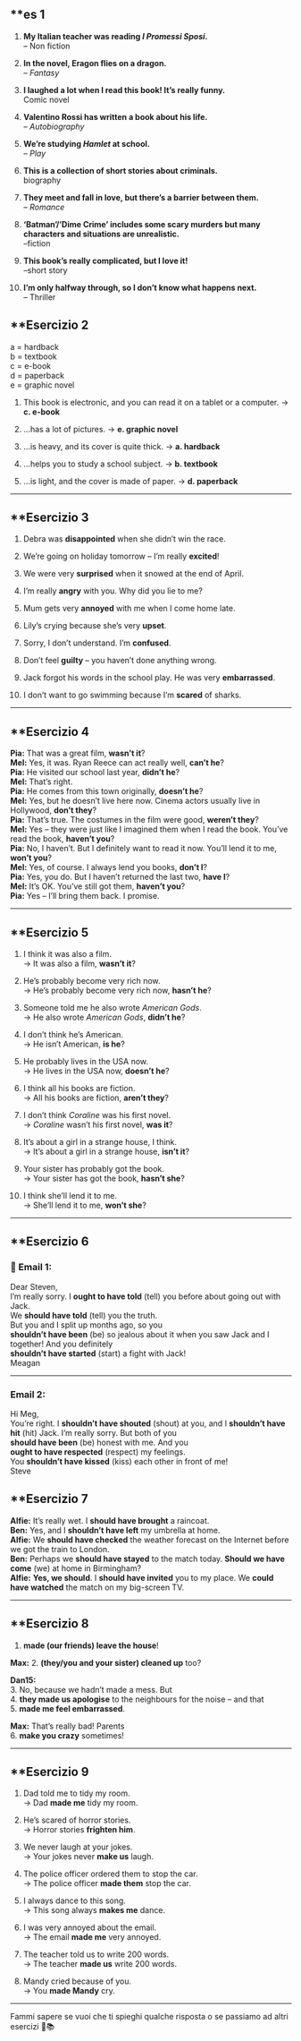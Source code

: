 ## **es 1 


1. **My Italian teacher was reading _I Promessi Sposi_.**  
    – Non fiction
    
2. **In the novel, Eragon flies on a dragon.**  
    – _Fantasy_ 
    
3. **I laughed a lot when I read this book! It’s really funny.**  
    Comic novel 
    
4. **Valentino Rossi has written a book about his life.**  
    – _Autobiography_
    
5. **We’re studying _Hamlet_ at school.**  
    – _Play_
    
6. **This is a collection of short stories about criminals.**  
    biography
    
7. **They meet and fall in love, but there’s a barrier between them.**  
    – _Romance_ 
    
8. **‘Batman’/’Dime Crime’ includes some scary murders but many characters and situations are unrealistic.**  
    –fiction
    
9. **This book’s really complicated, but I love it!**  
    –short story
    
10. **I’m only halfway through, so I don’t know what happens next.**  
    – Thriller
    
##  **Esercizio 2

a = hardback  
b = textbook  
c = e-book  
d = paperback  
e = graphic novel

1. This book is electronic, and you can read it on a tablet or a computer. → **c. e-book**
    
2. …has a lot of pictures. → **e. graphic novel**
    
3. …is heavy, and its cover is quite thick. → **a. hardback**
    
4. …helps you to study a school subject. → **b. textbook**
    
5. …is light, and the cover is made of paper. → **d. paperback**
    

---

##  **Esercizio 3 

1. Debra was **disappointed** when she didn’t win the race.
    
2. We’re going on holiday tomorrow – I’m really **excited**!
    
3. We were very **surprised** when it snowed at the end of April.
    
4. I’m really **angry** with you. Why did you lie to me?
    
5. Mum gets very **annoyed** with me when I come home late.
    
6. Lily’s crying because she’s very **upset**.
    
7. Sorry, I don’t understand. I’m **confused**.
    
8. Don’t feel **guilty** – you haven’t done anything wrong.
    
9. Jack forgot his words in the school play. He was very **embarrassed**.
    
10. I don’t want to go swimming because I’m **scared** of sharks.
    

---

## **Esercizio 4 

**Pia:** That was a great film, **wasn’t it**?  
**Mel:** Yes, it was. Ryan Reece can act really well, **can’t he**?  
**Pia:** He visited our school last year, **didn’t he**?  
**Mel:** That’s right.  
**Pia:** He comes from this town originally, **doesn’t he**?  
**Mel:** Yes, but he doesn’t live here now. Cinema actors usually live in Hollywood, **don’t they**?  
**Pia:** That’s true. The costumes in the film were good, **weren’t they**?  
**Mel:** Yes – they were just like I imagined them when I read the book. You’ve read the book, **haven’t you**?  
**Pia:** No, I haven’t. But I definitely want to read it now. You’ll lend it to me, **won’t you**?  
**Mel:** Yes, of course. I always lend you books, **don’t I**?  
**Pia:** Yes, you do. But I haven’t returned the last two, **have I**?  
**Mel:** It’s OK. You’ve still got them, **haven’t you**?  
**Pia:** Yes – I’ll bring them back. I promise.

---

##  **Esercizio 5 
1. I think it was also a film.  
    → It was also a film, **wasn’t it**?
    
2. He’s probably become very rich now.  
    → He’s probably become very rich now, **hasn’t he**?
    
3. Someone told me he also wrote _American Gods_.  
    → He also wrote _American Gods_, **didn’t he**?
    
4. I don’t think he’s American.  
    → He isn’t American, **is he**?
    
5. He probably lives in the USA now.  
    → He lives in the USA now, **doesn’t he**?
    
6. I think all his books are fiction.  
    → All his books are fiction, **aren’t they**?
    
7. I don’t think _Coraline_ was his first novel.  
    → _Coraline_ wasn’t his first novel, **was it**?
    
8. It’s about a girl in a strange house, I think.  
    → It’s about a girl in a strange house, **isn’t it**?
    
9. Your sister has probably got the book.  
    → Your sister has got the book, **hasn’t she**?
    
10. I think she’ll lend it to me.  
    → She’ll lend it to me, **won’t she**?
---

## **Esercizio 6 
### 💌 Email 1:

Dear Steven,  
I’m really sorry. I **ought to have told** (tell) you before about going out with Jack.  
We **should have told** (tell) you the truth.  
But you and I split up months ago, so you  
**shouldn’t have been** (be) so jealous about it when you saw Jack and I together! And you definitely  
**shouldn’t have started** (start) a fight with Jack!  
Meagan

---

###  Email 2:

Hi Meg,  
You’re right. I **shouldn’t have shouted** (shout) at you, and I **shouldn’t have hit** (hit) Jack. I’m really sorry. But both of you  
**should have been** (be) honest with me. And you  
**ought to have respected** (respect) my feelings.  
You **shouldn’t have kissed** (kiss) each other in front of me!  
Steve

##  **Esercizio 7 

**Alfie:** It’s really wet. I **should have brought** a raincoat.  
**Ben:** Yes, and I **shouldn’t have left** my umbrella at home.  
**Alfie:** We **should have checked** the weather forecast on the Internet before we got the train to London.  
**Ben:** Perhaps we **should have stayed** to the match today. **Should we have come** (we) at home in Birmingham?  
**Alfie:** **Yes, we should**. I **should have invited** you to my place. We **could have watched** the match on my big-screen TV.

---

## **Esercizio 8 


1. **made (our friends) leave the house**!
    

**Max:** 
2. **(they/you and your sister) cleaned up** too?

**Dan15:**  
3. No, because we hadn’t made a mess. But  
4. **they made us apologise** to the neighbours for the noise – and that  
5. **made me feel embarrassed**.

**Max:** That’s really bad! Parents  
6. **make you crazy** sometimes!

---

##  **Esercizio 9 

1. Dad told me to tidy my room.  
    → Dad **made me** tidy my room.
    
2. He’s scared of horror stories.  
    → Horror stories **frighten him**.
    
3. We never laugh at your jokes.  
    → Your jokes never **make us** laugh.
    
4. The police officer ordered them to stop the car.  
    → The police officer **made them** stop the car.
    
5. I always dance to this song.  
    → This song always **makes me** dance.
    
6. I was very annoyed about the email.  
    → The email **made me** very annoyed.
    
7. The teacher told us to write 200 words.  
    → The teacher **made us** write 200 words.
    
8. Mandy cried because of you.  
    → You **made Mandy** cry.
    

---

Fammi sapere se vuoi che ti spieghi qualche risposta o se passiamo ad altri esercizi 💪📚